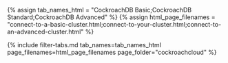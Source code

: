 {% assign tab_names_html = "CockroachDB Basic;CockroachDB Standard;CockroachDB Advanced" %}
{% assign html_page_filenames = "connect-to-a-basic-cluster.html;connect-to-your-cluster.html;connect-to-an-advanced-cluster.html" %}

{% include filter-tabs.md tab_names=tab_names_html page_filenames=html_page_filenames page_folder="cockroachcloud" %}
